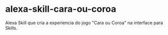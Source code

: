 # alexa-skill-cara-ou-coroa
Alexa Skill que cria a experiencia do jogo "Cara ou Coroa" na interface para Skills.
